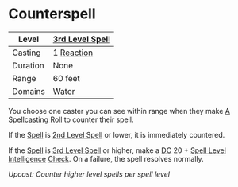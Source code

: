 # Counterspell

| Level    | [3rd Level Spell](../../../Spell%20Level.md)            |
| -------- | ------------------------------------------------------- |
| Casting  | 1 [Reaction](../../../../Game%20Procedures/Reaction.md) |
| Duration | None                                                    |
| Range    | 60 feet                                                 |
| Domains  | [Water](../../../Spell%20Domains/Water.md)              |

You choose one caster you can see within range when they make [A Spellcasting Roll](../../../Spellcasting.md#The%20Spellcasting%20Roll) to counter their spell.

If the [Spell](../../../Spells.md) is [2nd Level Spell](../../../Spell%20Level.md) or lower, it is immediately countered.

If the [Spell](../../../Spells.md) is [3rd Level Spell](../../../Spell%20Level.md) or higher, make a [DC](../../../../Game%20Procedures/DC.md) 20 + [Spell Level](../../../Spell%20Level.md) [Intelligence](../../../../Player%20Characters/Chosen%20Statistics/Intelligence.md) [Check](../../../../Game%20Procedures/Check.md). On a failure, the spell resolves normally.

*Upcast: Counter higher level spells per spell level*